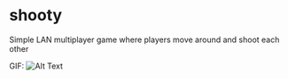 # shooty
Simple LAN multiplayer game where players move around and shoot each other

GIF:
![Alt Text](https://s8.gifyu.com/images/test3613e9a48ddde1f6.gif)

